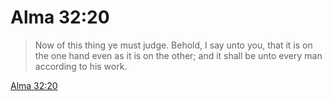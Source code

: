 # Alma 32:20

> Now of this thing ye must judge. Behold, I say unto you, that it is on the one hand even as it is on the other; and it shall be unto every man according to his work.

[Alma 32:20](https://www.churchofjesuschrist.org/study/scriptures/bofm/alma/32?lang=eng&id=p20#p20)


